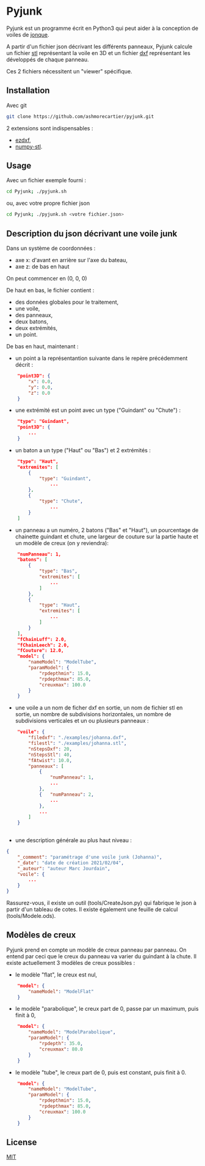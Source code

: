 # Pyjunk

Pyjunk est un programme écrit en Python3 qui peut aider à la conception de voiles de [jonque](https://www.junkrigassociation.org/).

A partir d'un fichier json décrivant les différents panneaux, Pyjunk calcule un fichier [stl](https://fr.wikipedia.org/wiki/Fichier_de_st%C3%A9r%C3%A9olithographie) représentant la voile en 3D et un fichier [dxf](https://fr.wikipedia.org/wiki/Drawing_eXchange_Format) représentant les développés de chaque panneau.

Ces 2 fichiers nécessitent un "viewer" spécifique.

## Installation

Avec git

```bash
git clone https://github.com/ashmorecartier/pyjunk.git
```

2 extensions sont indispensables : 
* [ezdxf](https://pypi.org/project/ezdxf/),
* [numpy-stl](https://numpy-stl.readthedocs.io/en/latest/usage.html). 


## Usage

Avec un fichier exemple fourni :
```bash
cd Pyjunk; ./pyjunk.sh
```
ou, avec votre propre fichier json

```bash
cd Pyjunk; ./pyjunk.sh <votre fichier.json>
```

## Description du json décrivant une voile junk


Dans un système de coordonnées :
* axe x: d'avant en arrière sur l'axe du bateau,
* axe z: de bas en haut

On peut commencer en (0, 0, 0) 

De haut en bas, le fichier contient :
* des données globales pour le traitement,
* une voile,
* des panneaux,
* deux batons,
* deux extrémités,
* un point.

De bas en haut, maintenant :

* un point a la représentantion suivante dans le repère précédemment décrit :
```json
    "point3D": {
        "x": 0.0,
        "y": 0.0,
        "z": 0.0
    }
```
* une extrémité est un point avec un type ("Guindant" ou "Chute") :
```json
    "type": "Guindant",
    "point3D": {
        ...
    }
```
* un baton a un type ("Haut" ou "Bas") et 2 extrémités :
```json
    "type": "Haut",
    "extremites": [
        {
            "type": "Guindant",
                ...
        },
        {
            "type": "Chute",
                ...
        }
    ]
```
* un panneau a un numéro, 2 batons ("Bas" et "Haut"), un pourcentage de chainette guindant et chute, une largeur de couture sur la partie haute et un modèle de creux (on y reviendra):
```json
    "numPanneau": 1,
    "batons": [
        {
            "type": "Bas",
            "extremites": [
                ...
            ]
        },
        {
            "type": "Haut",
            "extremites": [
                ...
            ]
        }
    ],
    "fChainLuff": 2.0,
    "fChainLeech": 2.0,
    "fCouture": 12.0,
    "model": {
        "nameModel": "ModelTube",
        "paramModel": {
            "rpdepthmin": 15.0,
            "rpdepthmax": 85.0,
            "creuxmax": 100.0
        }
    }
```
* une voile a un nom de ficher dxf en sortie, un nom de fichier stl en sortie, un nombre de subdivisions horizontales, un nombre de subdivisions verticales et un ou plusieurs panneaux :
```json
    "voile": {
        "filedxf": "./examples/johanna.dxf",
        "filestl": "./examples/johanna.stl",
        "nStepsDxf": 20,
        "nStepsStl": 40,
        "fAtwist": 10.0,
        "panneaux": [
            {
                "numPanneau": 1,
                ...
            },
            {   "numPanneau": 2,
                ...
            },
            ...
        ]
    }
 
```
* une description générale au plus haut niveau :
```json
{
    "_comment": "paramétrage d'une voile junk (Johanna)",
    "_date": "date de création 2021/02/04",
    "_auteur": "auteur Marc Jourdain",
    "voile": {
        ...
    }
} 
```


Rassurez-vous, il existe un outil (tools/CreateJson.py) qui fabrique le json à partir d'un tableau de cotes. Il existe également une feuille de calcul (tools/Modele.ods).

## Modèles de creux

Pyjunk prend en compte un modèle de creux panneau par panneau. On entend par ceci que le creux du panneau va varier du guindant à la chute. Il existe actuellement 3 modèles de creux possibles :

* le modèle "flat", le creux est nul,
```json
    "model": {
        "nameModel": "ModelFlat"
    }
```
* le modèle "parabolique", le creux part de 0, passe par un maximum, puis finit à 0,
```json
    "model": {
        "nameModel": "ModelParabolique",
        "paramModel": {
            "rpdepth": 35.0,
            "creuxmax": 80.0
        }
    }
```
* le modèle "tube", le creux part de 0, puis est constant, puis finit à 0.
```json
    "model": {
        "nameModel": "ModelTube",
        "paramModel": {
            "rpdepthmin": 15.0,
            "rpdepthmax": 85.0,
            "creuxmax": 100.0
        }
    }
```

## License
[MIT](https://choosealicense.com/licenses/mit/)